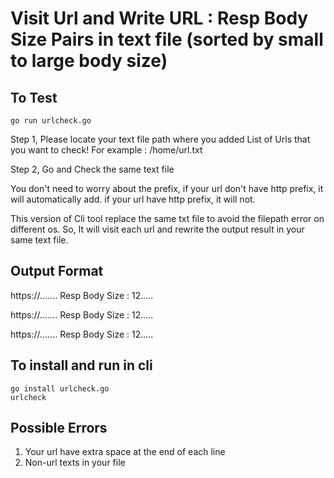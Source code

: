 # Visit Url and Write URL : Resp Body Size Pairs in text file (sorted by small to large body size)

## To Test
```
go run urlcheck.go
```
Step 1,
Please locate your text file path where you added List of Urls that you want to check!
For example : /home/url.txt

Step 2,
Go and Check the same text file

You don't need to worry about the prefix,
if your url don't have http prefix, it will automatically add.
if your url have http prefix, it will not.

This version of Cli tool replace the same txt file to avoid the filepath error on different os.
So, It will visit each url and rewrite the output result in your same text file.

## Output Format

https://.......     Resp Body Size : 12.....

https://.......     Resp Body Size : 12.....

https://.......     Resp Body Size : 12.....

## To install and run in cli

```
go install urlcheck.go
urlcheck
```

## Possible Errors
1. Your url have extra space at the end of each line
2. Non-url texts in your file